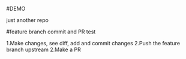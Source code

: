 #DEMO

just another repo

#feature branch commit and PR test

1.Make changes, see diff, add and commit changes
2.Push the feature branch upstream
2.Make a PR
